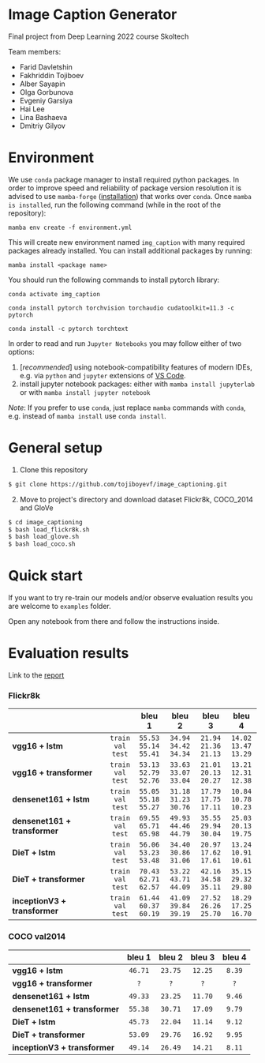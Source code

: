 # Image Caption Generator
Final project from Deep Learning 2022 course Skoltech

Team members:
* Farid Davletshin
* Fakhriddin Tojiboev
* Alber Sayapin
* Olga Gorbunova
* Evgeniy Garsiya
* Hai Lee
* Lina Bashaeva
* Dmitriy Gilyov


# Environment
We use `conda` package manager to install required python packages. In order to improve speed and reliability of package version resolution it is advised to use `mamba-forge` ([installation](https://github.com/conda-forge/miniforge#mambaforge)) that works over `conda`. Once `mamba is installed`, run the following command (while in the root of the repository):
```
mamba env create -f environment.yml
```
This will create new environment named `img_caption` with many required packages already installed. You can install additional packages by running:
```
mamba install <package name>
```
You should run the following commands to install pytorch library:

```
conda activate img_caption
```

```
conda install pytorch torchvision torchaudio cudatoolkit=11.3 -c pytorch
```

```
conda install -c pytorch torchtext
```

In order to read and run `Jupyter Notebooks` you may follow either of two options:
1. [*recommended*] using notebook-compatibility features of modern IDEs, e.g. via `python` and `jupyter` extensions of [VS Code](https://code.visualstudio.com/).
2. install jupyter notebook packages:
  either with `mamba install jupyterlab` or with `mamba install jupyter notebook`

*Note*: If you prefer to use `conda`, just replace `mamba` commands with `conda`, e.g. instead of `mamba install` use `conda install`.
# General setup
1. Clone this repository
```bash
$ git clone https://github.com/tojiboyevf/image_captioning.git
```

2. Move to project's directory and download dataset Flickr8k, COCO_2014 and GloVe
```bash
$ cd image_captioning
$ bash load_flickr8k.sh
$ bash load_glove.sh
$ bash load_coco.sh
```
# Quick start
If you want to try re-train our models and/or observe evaluation results you are welcome to `examples` folder.

Open any notebook from there and follow the instructions inside.

# Evaluation results
Link to the [report](https://drive.google.com/file/d/1HQNj1tH1ESiX70vHCprr6sSu85WJwlhD/view?usp=sharing) 
### Flickr8k

|||bleu 1|bleu 2|bleu 3|bleu 4|
|:---|:---:|:---:|:---:|:---:|:---:|
|**vgg16 + lstm**|`train`<br>`val`<br>`test`|`55.53`<br>`55.14`<br>`55.41`|`34.94`<br>`34.42`<br>`34.34`|`21.94`<br>`21.36`<br>`21.13`|`14.02`<br>`13.47`<br>`13.29`|
|**vgg16 + transformer**|`train`<br>`val`<br>`test`|`53.13`<br>`52.79`<br>`52.76`|`33.63`<br>`33.07`<br>`33.04`|`21.01`<br>`20.13`<br>`20.27`|`13.21`<br>`12.31`<br>`12.38`|
|**densenet161 + lstm**|`train`<br>`val`<br>`test`|`55.05`<br>`55.18`<br>`55.27`|`31.18`<br>`31.23`<br>`30.76`|`17.79`<br>`17.75`<br>`17.11`|`10.84`<br>`10.78`<br>`10.23`|
|**densenet161 + transformer**|`train`<br>`val`<br>`test`|`69.55`<br>`65.71`<br>`65.98`|`49.93`<br>`44.46`<br>`44.79`|`35.55`<br>`29.94`<br>`30.04`|`25.03`<br>`20.13`<br>`19.75`|
|**DieT + lstm**|`train`<br>`val`<br>`test`|`56.06`<br>`53.23`<br>`53.48`|`34.40`<br>`30.86`<br>`31.06`|`20.97`<br>`17.62`<br>`17.61`|`13.24`<br>`10.91`<br>`10.61`|
|**DieT + transformer**|`train`<br>`val`<br>`test`|`70.43`<br>`62.71`<br>`62.57`|`53.22`<br>`43.71`<br>`44.09`|`42.16`<br>`34.58`<br>`35.11`|`35.15`<br>`29.32`<br>`29.80`|
|**inceptionV3 + transformer**|`train`<br>`val`<br>`test`|`61.44`<br>`60.37`<br>`60.19`|`41.09`<br>`39.84`<br>`39.19`|`27.52`<br>`26.26`<br>`25.70`|`18.29`<br>`17.25`<br>`16.70`|

### COCO val2014

||bleu 1|bleu 2|bleu 3|bleu 4|
|:---|:---:|:---:|:---:|:---:|
|**vgg16 + lstm**|`46.71`|`23.75`|`12.25`|`8.39`|
|**vgg16 + transformer**|`?`|`?`|`?`|`?`|
|**densenet161 + lstm**|`49.33`|`23.25`|`11.70`|`9.46`|
|**densenet161 + transformer**|`55.38`|`30.71`|`17.09`|`9.79`|
|**DieT + lstm**|`45.73`|`22.04`|`11.14`|`9.12`|
|**DieT + transformer**|`53.09`|`29.76`|`16.92`|`9.95`|
|**inceptionV3 + transformer**|`49.14`|`26.49`|`14.21`|`8.11`|
